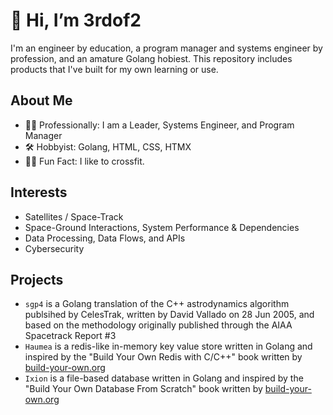 # 👋 Hi, I’m 3rdof2
I'm an engineer by education, a program manager and systems engineer by profession, and an amature Golang hobiest. This repository includes products that I've built for my own learning or use.

## About Me
- 👨‍💻 Professionally: I am a Leader, Systems Engineer, and Program Manager
- 🛠️ Hobbyist: Golang, HTML, CSS, HTMX
- 🏋️‍♂️ Fun Fact: I like to crossfit.

## Interests
- Satellites / Space-Track
- Space-Ground Interactions, System Performance & Dependencies
- Data Processing, Data Flows, and APIs
- Cybersecurity

## Projects
- `sgp4` is a Golang translation of the C++ astrodynamics algorithm publsihed by CelesTrak, written by David Vallado on 28 Jun 2005, and based on the methodology originally published through the AIAA Spacetrack Report #3
- `Haumea` is a redis-like in-memory key value store written in Golang and inspired by the "Build Your Own Redis with C/C++" book written by [build-your-own.org](https://build-your-own.org/redis)
- `Ixion` is a file-based database written in Golang and inspired by the "Build Your Own Database From Scratch" book written by [build-your-own.org](https://build-your-own.org/database/)
